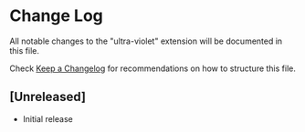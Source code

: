 # Change Log

All notable changes to the "ultra-violet" extension will be documented in this file.

Check [Keep a Changelog](http://keepachangelog.com/) for recommendations on how to structure this file.

## [Unreleased]

- Initial release
